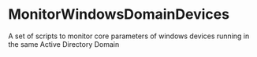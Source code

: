 # MonitorWindowsDomainDevices
A set of scripts to monitor core parameters of windows devices running in the same Active Directory Domain
